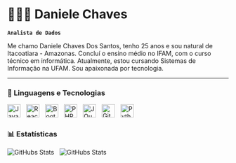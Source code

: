 # 👩🏻‍💻 Daniele Chaves

**`Analista de Dados`**

Me chamo Daniele Chaves Dos Santos, tenho 25 anos e sou natural de Itacoatiara - Amazonas. Concluí o ensino médio no IFAM, com o curso técnico em informática. Atualmente, estou cursando Sistemas de Informação na UFAM. Sou apaixonada por tecnologia.

---

### 🤖 Linguagens e Tecnologias


<img 
    align="left" 
    alt="JavaScript" 
    title="JavaScript"
    width="30px" 
    style="padding-right: 10px;" 
    src="https://cdn.jsdelivr.net/gh/devicons/devicon@latest/icons/javascript/javascript-original.svg" 
/>
<img 
    align="left" 
    alt="React"
    title="React" 
    width="30px" 
    style="padding-right: 10px;" 
    src="https://cdn.jsdelivr.net/gh/devicons/devicon@latest/icons/react/react-original.svg" 
/>
<img 
    align="left" 
    alt="Bootstrap"
    title="Bootstrap" 
    width="30px" 
    style="padding-right: 10px;" 
    src="https://cdn.jsdelivr.net/gh/devicons/devicon@latest/icons/bootstrap/bootstrap-original.svg" 
/>
<img 
    align="left" 
    alt="PHP" 
    title="PHP"
    width="30px" 
    style="padding-right: 10px;" 
    src="https://cdn.jsdelivr.net/gh/devicons/devicon@latest/icons/php/php-original.svg" 
/>
<img 
    align="left" 
    alt="JQuery" 
    title="JQuery"
    width="30px" 
    style="padding-right: 10px;" 
    src="https://cdn.jsdelivr.net/gh/devicons/devicon@latest/icons/jquery/jquery-original.svg" 
/>
<img 
    align="left" 
    alt="Git" 
    title="Git"
    width="30px" 
    style="padding-right: 10px;" 
    src="https://cdn.jsdelivr.net/gh/devicons/devicon@latest/icons/git/git-original.svg" 
/>
<img 
    align="left" 
    alt="Python" 
    title="Python"
    width="30px" 
    style="padding-right: 10px;" 
    src="https://cdn.jsdelivr.net/gh/devicons/devicon@latest/icons/python/python-original.svg" 
/>

<br/>
<br/>

### 📊 Estatísticas

<img 
    align="left" 
    alt="GitHubs Stats"
    heigth="200"
    style="padding-right: 10px;" 
    src="https://github-readme-stats.vercel.app/api?username=danielec25&show_icons=true&theme=synthwave&include_all_commits_=true&locale=pt-br" 
/>

<img 
    align="left" 
    alt="GitHubs Stats"
    heigth="200"
    style="padding-right: 10px;" 
    src="https://github-readme-stats.vercel.app/api/top-langs/?username=danielec25&theme=tokyonight&layout=compact&custom_title=Tecnologias&langs_count=7" 
/>

